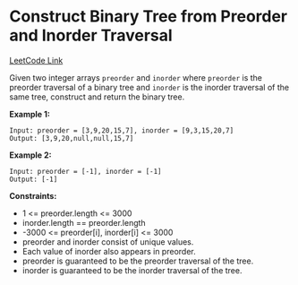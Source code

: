# Construct Binary Tree from Preorder and Inorder Traversal

[LeetCode Link](https://leetcode.com/problems/construct-binary-tree-from-preorder-and-inorder-traversal/)

Given two integer arrays `preorder` and `inorder` where `preorder` is the preorder traversal of a binary tree and `inorder` is the inorder traversal of the same tree, construct and return the binary tree.

**Example 1:**
```
Input: preorder = [3,9,20,15,7], inorder = [9,3,15,20,7]
Output: [3,9,20,null,null,15,7]
```

**Example 2:**
```
Input: preorder = [-1], inorder = [-1]
Output: [-1]
```

**Constraints:**
- 1 <= preorder.length <= 3000
- inorder.length == preorder.length
- -3000 <= preorder\[i\], inorder\[i\] <= 3000
- preorder and inorder consist of unique values.
- Each value of inorder also appears in preorder.
- preorder is guaranteed to be the preorder traversal of the tree.
- inorder is guaranteed to be the inorder traversal of the tree.
